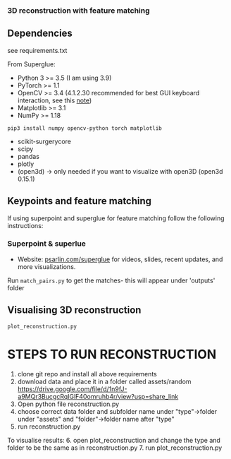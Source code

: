 ### 3D reconstruction with feature matching

## Dependencies
see requirements.txt

From Superglue:
* Python 3 >= 3.5 (I am using 3.9)
* PyTorch >= 1.1
* OpenCV >= 3.4 (4.1.2.30 recommended for best GUI keyboard interaction, see this [note](#additional-notes))
* Matplotlib >= 3.1
* NumPy >= 1.18

`pip3 install numpy opencv-python torch matplotlib`

* scikit-surgerycore
* scipy
* pandas
* plotly
* (open3d) -> only needed if you want to visualize with open3D
(open3d 0.15.1)

## Keypoints and feature matching
If using superpoint and superglue for feature matching follow the following instructions:

### Superpoint & superlue
* Website: [psarlin.com/superglue](https://psarlin.com/superglue) for videos, slides, recent updates, and more visualizations.

Run `match_pairs.py` to get the matches- this will appear under 'outputs' folder

## Visualising 3D reconstruction

`plot_reconstruction.py`


# STEPS TO RUN RECONSTRUCTION

1. clone git repo and install all above requirements
2. download data and place it in a folder called assets/random https://drive.google.com/file/d/1n9fJ-a9MQr3BucgcRqIGlF40omruhb4r/view?usp=share_link
3. Open python file reconstruction.py 
4. choose correct data folder and subfolder name under "type"->folder under "assets" and "folder"->folder name after "type"
5. run reconstruction.py

To visualise results:
6. open plot_reconstruction and change the type and folder to be the same as in reconstruction.py
7. run plot_reconstruction.py